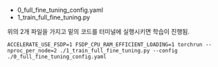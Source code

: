 - 0_full_fine_tuning_config.yaml
- 1_train_full_fine_tuning.py

위의 2개 파일을 가지고 밑의 코드를 터미널에 실행시키면 학습이 진행됨. 

```
ACCELERATE_USE_FSDP=1 FSDP_CPU_RAM_EFFICIENT_LOADING=1 torchrun --nproc_per_node=2 ./1_train_full_fine_tuning.py --config ./0_full_fine_tuning_config.yaml
```
